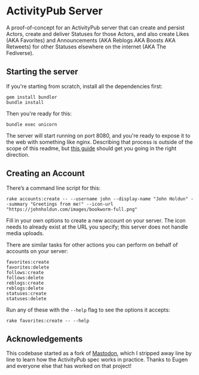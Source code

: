 # ActivityPub Server

A proof-of-concept for an ActivityPub server that can create and persist Actors, create and deliver Statuses for those Actors, and also create Likes (AKA Favorites) and Announcements (AKA Reblogs AKA Boosts AKA Retweets) for other Statuses elsewhere on the internet (AKA The Fediverse).

## Starting the server

If you're starting from scratch, install all the dependencies first:

```
gem install bundler
bundle install
```

Then you're ready for this:

```
bundle exec unicorn
```

The server will start running on port 8080, and you're ready to expose it to the web with something like nginx. Describing that process is outside of the scope of this readme, but [this guide](https://www.digitalocean.com/community/tutorials/how-to-deploy-a-rails-app-with-unicorn-and-nginx-on-ubuntu-14-04#install-and-configure-nginx) should get you going in the right direction.

## Creating an Account

There’s a command line script for this:

```
rake accounts:create -- --username john --display-name "John Holdun" --summary "Greetings from me!" --icon-url "https://johnholdun.com/images/bookworm-full.png"
```

Fill in your own options to create a new account on your server. The icon needs to already exist at the URL you specify; this server does not handle media uploads.

There are similar tasks for other actions you can perform on behalf of accounts on your server:

```
favorites:create
favorites:delete
follows:create
follows:delete
reblogs:create
reblogs:delete
statuses:create
statuses:delete
```

Run any of these with the `--help` flag to see the options it accepts:

```
rake favorites:create -- --help
```

## Acknowledgements

This codebase started as a fork of [Mastodon](https://github.com/tootsuite/mastodon/), which I stripped away line by line to learn how the ActivityPub spec works in practice. Thanks to Eugen and everyone else that has worked on that project!
